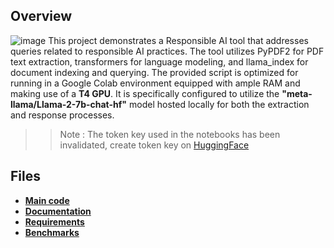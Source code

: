 ## Overview
![image](https://images.unsplash.com/photo-1636690424408-4330adc3e583?q=80&w=2940&auto=format&fit=crop&ixlib=rb-4.0.3&ixid=M3wxMjA3fDB8MHxwaG90by1wYWdlfHx8fGVufDB8fHx8fA%3D%3D)
This project demonstrates a Responsible AI tool that addresses queries related to responsible AI practices. The tool utilizes PyPDF2 for PDF text extraction, transformers for language modeling, and llama_index for document indexing and querying. The provided script is optimized for running in a Google Colab environment equipped with ample RAM and making use of a **T4 GPU**. It is specifically configured to utilize the **"meta-llama/Llama-2-7b-chat-hf"** model hosted locally for both the extraction and response processes.
>> Note : The token key used in the notebooks has been invalidated, create token key on [HuggingFace](https://huggingface.co/settings/tokens)

## Files
- **[Main code](https://github.com/Satarupa22-SD/Responsible-AI/blob/main/Responsible_llama.ipynb)**
- **[Documentation](https://github.com/Satarupa22-SD/Responsible-AI/blob/main/README.md)**
- **[Requirements](https://github.com/Satarupa22-SD/Responsible-AI/blob/main/requirements.txt)**
- **[Benchmarks](https://docs.google.com/document/d/13N8i3wOuUXEWKS-Zv0FjHhD0K4JJgKCslhavvnQwrz4/edit?usp=sharing)**

